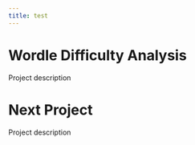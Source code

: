 ```yaml
---
title: test
---
```


# Wordle Difficulty Analysis
Project description

# Next Project
Project description
